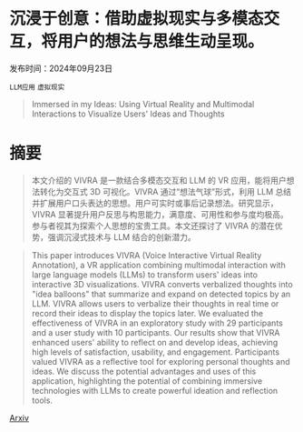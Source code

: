# 沉浸于创意：借助虚拟现实与多模态交互，将用户的想法与思维生动呈现。

发布时间：2024年09月23日

`LLM应用` `虚拟现实`

> Immersed in my Ideas: Using Virtual Reality and Multimodal Interactions to Visualize Users' Ideas and Thoughts

# 摘要

> 本文介绍的 VIVRA 是一款结合多模态交互和 LLM 的 VR 应用，能将用户想法转化为交互式 3D 可视化。VIVRA 通过“想法气球”形式，利用 LLM 总结并扩展用户口头表达的思想。用户可实时或事后记录想法。研究显示，VIVRA 显著提升用户反思与构思能力，满意度、可用性和参与度均极高。参与者视其为探索个人思想的宝贵工具。本文还探讨了 VIVRA 的潜在优势，强调沉浸式技术与 LLM 结合的创新潜力。

> This paper introduces VIVRA (Voice Interactive Virtual Reality Annotation), a VR application combining multimodal interaction with large language models (LLMs) to transform users' ideas into interactive 3D visualizations. VIVRA converts verbalized thoughts into "idea balloons" that summarize and expand on detected topics by an LLM. VIVRA allows users to verbalize their thoughts in real time or record their ideas to display the topics later. We evaluated the effectiveness of VIVRA in an exploratory study with 29 participants and a user study with 10 participants. Our results show that VIVRA enhanced users' ability to reflect on and develop ideas, achieving high levels of satisfaction, usability, and engagement. Participants valued VIVRA as a reflective tool for exploring personal thoughts and ideas. We discuss the potential advantages and uses of this application, highlighting the potential of combining immersive technologies with LLMs to create powerful ideation and reflection tools.

[Arxiv](https://arxiv.org/abs/2409.15033)